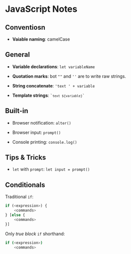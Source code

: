 # JavaScript Notes

## Conventiosn

- **Vaiable naming**:
	camelCase

## General

- **Variable declarations**:
	`let variableName`

- **Quotation marks**:
	bot `""` and `''` are to write raw strings.

- **String concatenate**:
	`'text ' + variable`

- **Template strings**:
	<code>\``text ${variable}`\`</code>

## Built-in

- Browser notification:
	`alter()`

- Browser input:
	`prompt()`

- Console printing:
	`console.log()`

## Tips & Tricks

- `let` with `prompt`:
	`let input = prompt()`

## Conditionals

Traditional `if`:
```js
if (<expression>) {
	<commands>
} [else {
	<commands>
}]
```

Only _true block_ `if` shorthand:
```sh
if (<expression>)
	<commands>
```
